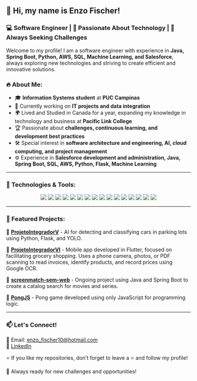 ## 👋 Hi, my name is Enzo Fischer!  
### 💻 Software Engineer | 🚀 Passionate About Technology | 🎯 Always Seeking Challenges

Welcome to my profile! I am a software engineer with experience in **Java, Spring Boot, Python, AWS, SQL, Machine Learning, and Salesforce**, always exploring new technologies and striving to create efficient and innovative solutions.

### 🔥 About Me:
- 🎓 **Information Systems student** at **PUC Campinas**
- 💼 Currently working on **IT projects and data integration**
- 🌍 Lived and Studied in Canada for a year, expanding my knowledge in technology and business at **Pacific Link College**
- 🏆 Passionate about **challenges, continuous learning, and development best practices**
- 🛠️ Special interest in **software architecture and engineering, AI, cloud computing, and project management**
- ⚙️ Experience in **Salesforce development and administration, Java, Spring Boot, SQL, AWS, Python, Flask, Machine Learning**

---

### 🚀 Technologies & Tools:

<p align="center">
  <img src="https://img.shields.io/badge/Java-%23ED8B00.svg?style=flat&logo=openjdk&logoColor=white" />
  <img src="https://img.shields.io/badge/Spring%20Boot-%236DB33F.svg?style=flat&logo=spring&logoColor=white" />
  <img src="https://img.shields.io/badge/Python-%233776AB.svg?style=flat&logo=python&logoColor=white" />
  <img src="https://img.shields.io/badge/Salesforce-00A1E0?style=flat&logo=salesforce&logoColor=white" />
  <img src="https://img.shields.io/badge/MongoDB-%2347A248.svg?style=flat&logo=mongodb&logoColor=white" />
  <img src="https://img.shields.io/badge/MySQL-%2300758F.svg?style=flat&logo=mysql&logoColor=white" />
  <img src="https://img.shields.io/badge/Linux-%23FCC624.svg?style=flat&logo=linux&logoColor=black" />
  <img src="https://img.shields.io/badge/AWS-%23FF9900.svg?style=flat&logo=amazonaws&logoColor=white" />
  <img src="https://img.shields.io/badge/Machine%20Learning-%2300A878.svg?style=flat&logo=tensorflow&logoColor=white" />
  <img src="https://img.shields.io/badge/MS%20Office-%23D83B01.svg?style=flat&logo=microsoftoffice&logoColor=white" />
  <img src="https://img.shields.io/badge/Apex-%230099CC.svg?style=flat&logo=salesforce&logoColor=white" />
  <img src="https://img.shields.io/badge/LWC-%230099CC.svg?style=flat&logo=salesforce&logoColor=white" />
  <img src="https://img.shields.io/badge/HTML-%23E34F26.svg?style=flat&logo=html5&logoColor=white" />
  <img src="https://img.shields.io/badge/CSS-%231572B6.svg?style=flat&logo=css3&logoColor=white" />
  <img src="https://img.shields.io/badge/JavaScript-%23F7DF1E.svg?style=flat&logo=javascript&logoColor=black" />
  <img src="https://img.shields.io/badge/SCRUM-%2300ADD8.svg?style=flat&logo=agile&logoColor=white" />
</p>

---

### 📌 Featured Projects:
🔹 **[ProjetoIntegradorV](https://github.com/efsantoss/ProjetoIntegradorV)** - AI for detecting and classifying cars in parking lots using Python, Flask, and YOLO.

🔹 **[ProjetoIntegradorVI](https://github.com/efsantoss/ProjetoIntegradorVI)** - Mobile app developed in Flutter, focused on facilitating grocery shopping. Uses a phone camera, photos, or PDF scanning to read invoices, identify products, and record prices using Google OCR.

🔹 **[screenmatch-sem-web](https://github.com/efsantoss/screenmatch-sem-web)** - Ongoing project using Java and Spring Boot to create a catalog search for movies and series.

🔹 **[PongJS](https://github.com/efsantoss/PongJS)** - Pong game developed using only JavaScript for programming logic.

---

### 📫 Let's Connect!
📧 Email: enzo_fischer10@hotmail.com  
💼 [LinkedIn](https://www.linkedin.com/in/enzo-fischer-/)  

⭐ If you like my repositories, don’t forget to leave a ⭐ and follow my profile!

🚀 Always ready for new challenges and opportunities!

